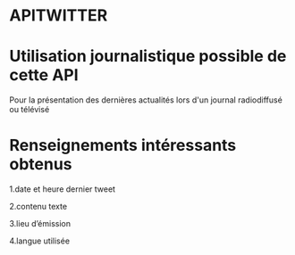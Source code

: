 # APITWITTER
# Utilisation journalistique possible de cette API

Pour la présentation des dernières actualités lors d'un journal radiodiffusé ou télévisé


# Renseignements intéressants obtenus


1.date et heure dernier tweet

2.contenu texte

3.lieu d’émission

4.langue utilisée

